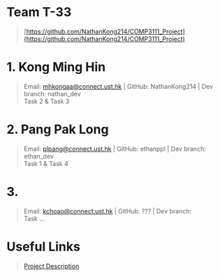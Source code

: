 # Team T-33

> [https://github.com/NathanKong214/COMP3111_Project](https://github.com/NathanKong214/COMP3111_Project)

# 1. Kong Ming Hin
> Email: mhkongaa@connect.ust.hk | GitHub: NathanKong214 | Dev branch: nathan_dev  
> Task 2 & Task 3

# 2. Pang Pak Long
> Email: plpang@connect.ust.hk | GitHub: ethanppl | Dev branch: ethan_dev  
> Task 1 & Task 4

#  3. 
> Email: kchoao@connect.ust.hk | GitHub: ??? | Dev branch:  
> Task ...

# Useful Links

> [Project Description](https://course.cse.ust.hk/comp3111/Project/comp3111_project_s2020.pdfa)
